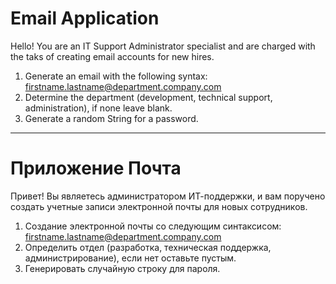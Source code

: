 # Email Application
Hello! You are an IT Support Administrator specialist and are charged with the taks of creating email accounts for new hires.

1) Generate an email with the following syntax: firstname.lastname@department.company.com
2) Determine the department (development, technical support, administration), if none leave blank.
3) Generate a random String for a password.

----------------------------------------------------------------------------------------------------------------------
# Приложение Почта
Привет! Вы являетесь администратором ИТ-поддержки, и вам поручено создать учетные записи электронной почты для новых сотрудников.

1) Создание электронной почты со следующим синтаксисом: firstname.lastname@department.company.com
2) Определить отдел (разработка, техническая поддержка, администрирование), если нет оставьте пустым.
3) Генерировать случайную строку для пароля.
